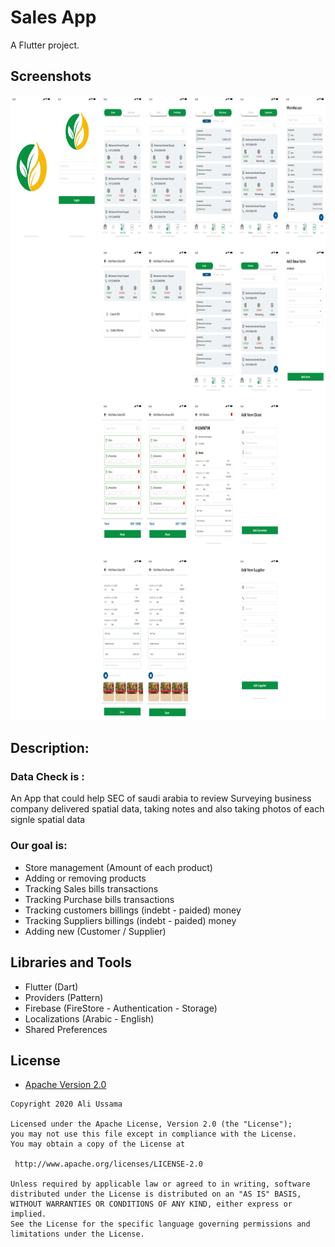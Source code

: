 # Sales App

A Flutter project.

Screenshots
-------------

<img src="screenshots/screen_1.png" height="1000" alt="Screenshot"/>

## Description:

### Data Check is :
An App that could help SEC of saudi arabia to review Surveying business company delivered spatial data, taking notes and also taking photos of each signle spatial data


### Our goal is:
- Store management (Amount of each product)
- Adding or removing products
- Tracking Sales bills transactions
- Tracking Purchase bills transactions
- Tracking customers billings (indebt - paided) money
- Tracking Suppliers billings (indebt - paided) money
- Adding new (Customer / Supplier)


## Libraries and Tools
- Flutter (Dart)
- Providers (Pattern)
- Firebase (FireStore - Authentication - Storage)
- Localizations (Arabic - English)
- Shared Preferences

## License

* [Apache Version 2.0](http://www.apache.org/licenses/LICENSE-2.0.html)

```
Copyright 2020 Ali Ussama

Licensed under the Apache License, Version 2.0 (the "License");
you may not use this file except in compliance with the License.
You may obtain a copy of the License at

 http://www.apache.org/licenses/LICENSE-2.0

Unless required by applicable law or agreed to in writing, software
distributed under the License is distributed on an "AS IS" BASIS,
WITHOUT WARRANTIES OR CONDITIONS OF ANY KIND, either express or implied.
See the License for the specific language governing permissions and
limitations under the License.
```
